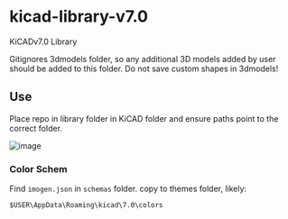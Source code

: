 # kicad-library-v7.0
 KiCADv7.0 Library 
 
 
 Gitignores 3dmodels folder, so any additional 3D models added by user should be added to this folder. Do not save custom shapes in 3dmodels!
 
 
 ## Use
 
 Place repo in library folder in KiCAD folder and ensure paths point to the correct folder.
 
 ![image](https://user-images.githubusercontent.com/97303986/218597142-b3395193-c084-463d-b1ca-762e5402123e.png)
 
 
 ### Color Schem
 
 Find `imogen.json` in `schemas` folder. copy to themes folder, likely:
 
 ```
 $USER\AppData\Roaming\kicad\7.0\colors
 ```

